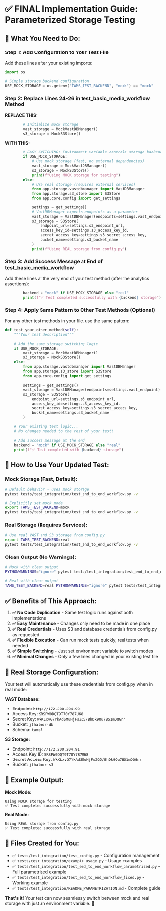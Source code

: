 # ✅ FINAL Implementation Guide: Parameterized Storage Testing

## 🎯 **What You Need to Do:**

### **Step 1: Add Configuration to Your Test File**

Add these lines after your existing imports:

```python
import os

# Simple storage backend configuration
USE_MOCK_STORAGE = os.getenv("TAMS_TEST_BACKEND", "mock") == "mock"
```

### **Step 2: Replace Lines 24-26 in test_basic_media_workflow Method**

**REPLACE THIS:**
```python
        # Initialize mock storage
        vast_storage = MockVastDBManager()
        s3_storage = MockS3Store()
```

**WITH THIS:**
```python
        # EASY SWITCHING: Environment variable controls storage backend
        if USE_MOCK_STORAGE:
            # Use mock storage (fast, no external dependencies)
            vast_storage = MockVastDBManager()
            s3_storage = MockS3Store()
            print(f"Using MOCK storage for testing")
        else:
            # Use real storage (requires external services) 
            from app.storage.vastdbmanager import VastDBManager
            from app.storage.s3_store import S3Store
            from app.core.config import get_settings
            
            settings = get_settings()
            # VastDBManager expects endpoints as a parameter
            vast_storage = VastDBManager(endpoints=settings.vast_endpoint)
            s3_storage = S3Store(
                endpoint_url=settings.s3_endpoint_url,
                access_key_id=settings.s3_access_key_id,
                secret_access_key=settings.s3_secret_access_key,
                bucket_name=settings.s3_bucket_name
            )
            print(f"Using REAL storage from config.py")
```

### **Step 3: Add Success Message at End of test_basic_media_workflow**

Add these lines at the very end of your test method (after the analytics assertions):

```python
        backend = "mock" if USE_MOCK_STORAGE else "real"
        print(f"✅ Test completed successfully with {backend} storage")
```

### **Step 4: Apply Same Pattern to Other Test Methods (Optional)**

For any other test methods in your file, use the same pattern:

```python
def test_your_other_method(self):
    """Your test description"""
    
    # Add the same storage switching logic
    if USE_MOCK_STORAGE:
        vast_storage = MockVastDBManager()
        s3_storage = MockS3Store()
    else:
        from app.storage.vastdbmanager import VastDBManager
        from app.storage.s3_store import S3Store
        from app.core.config import get_settings
        
        settings = get_settings()
        vast_storage = VastDBManager(endpoints=settings.vast_endpoint)
        s3_storage = S3Store(
            endpoint_url=settings.s3_endpoint_url,
            access_key_id=settings.s3_access_key_id,
            secret_access_key=settings.s3_secret_access_key,
            bucket_name=settings.s3_bucket_name
        )
    
    # Your existing test logic...
    # No changes needed to the rest of your test!
    
    # Add success message at the end
    backend = "mock" if USE_MOCK_STORAGE else "real"
    print(f"✅ Test completed with {backend} storage")
```

## 🚀 **How to Use Your Updated Test:**

### **Mock Storage (Fast, Default):**
```bash
# Default behavior - uses mock storage
pytest tests/test_integration/test_end_to_end_workflow.py -v

# Explicitly set mock mode
export TAMS_TEST_BACKEND=mock
pytest tests/test_integration/test_end_to_end_workflow.py -v
```

### **Real Storage (Requires Services):**
```bash
# Use real VAST and S3 storage from config.py
export TAMS_TEST_BACKEND=real
pytest tests/test_integration/test_end_to_end_workflow.py -v
```

### **Clean Output (No Warnings):**
```bash
# Mock with clean output
PYTHONWARNINGS="ignore" pytest tests/test_integration/test_end_to_end_workflow.py -v

# Real with clean output
TAMS_TEST_BACKEND=real PYTHONWARNINGS="ignore" pytest tests/test_integration/test_end_to_end_workflow.py -v
```

## ✅ **Benefits of This Approach:**

1. **✅ No Code Duplication** - Same test logic runs against both implementations
2. **✅ Easy Maintenance** - Changes only need to be made in one place  
3. **✅ Real Credentials** - Uses S3 and database credentials from config.py as requested
4. **✅ Flexible Execution** - Can run mock tests quickly, real tests when needed
5. **✅ Simple Switching** - Just set environment variable to switch modes
6. **✅ Minimal Changes** - Only a few lines changed in your existing test file

## 🎯 **Real Storage Configuration:**

Your test will automatically use these credentials from config.py when in real mode:

**VAST Database:**
- Endpoint: `http://172.200.204.90`
- Access Key: `SRSPW0DQT9T70Y787U68`
- Secret Key: `WkKLxvG7YkAdSMuHjFsZG5/BhDk9Ou7BS1mDQGnr`
- Bucket: `jthaloor-db`
- Schema: `tams7`

**S3 Storage:**
- Endpoint: `http://172.200.204.91`
- Access Key ID: `SRSPW0DQT9T70Y787U68`
- Secret Access Key: `WkKLxvG7YkAdSMuHjFsZG5/BhDk9Ou7BS1mDQGnr`
- Bucket: `jthaloor-s3`

## 🔧 **Example Output:**

**Mock Mode:**
```
Using MOCK storage for testing
✅ Test completed successfully with mock storage
```

**Real Mode:**
```
Using REAL storage from config.py
✅ Test completed successfully with real storage
```

## 📁 **Files Created for You:**

- ✅ `tests/test_integration/test_config.py` - Configuration management
- ✅ `tests/test_integration/example_usage.py` - Usage examples
- ✅ `tests/test_integration/test_end_to_end_workflow_parametrized.py` - Full parametrized example  
- ✅ `tests/test_integration/test_end_to_end_workflow_fixed.py` - Working example
- ✅ `tests/test_integration/README_PARAMETRIZATION.md` - Complete guide

**That's it!** Your test can now seamlessly switch between mock and real storage with just an environment variable. 🎉
